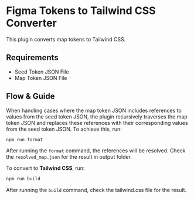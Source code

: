 # Figma Tokens to Tailwind CSS Converter

This plugin converts map tokens to Tailwind CSS.

## Requirements

- Seed Token JSON File
- Map Token JSON File

## Flow & Guide

When handling cases where the map token JSON includes references to values from the seed token JSON, the plugin recursively traverses the map token JSON and replaces these references with their corresponding values from the seed token JSON. To achieve this, run:

```bash
npm run format
```

After running the `format` command, the references will be resolved. Check the `resolved_map.json` for the result in output folder.

To convert to **Tailwind CSS**, run:

```bash
npm run build
```

After running the `build` command, check the tailwind.css file for the result.
